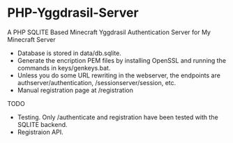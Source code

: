 # PHP-Yggdrasil-Server
A PHP SQLITE Based  Minecraft Yggdrasil Authentication Server for My Minecraft Server

- Database is stored in data/db.sqlite.
- Generate the encription PEM files by installing OpenSSL and running the commands in keys/genkeys.bat.
- Unless you do some URL rewriting in the webserver, the endpoints are authserver/authentication, /sessionserver/session, etc.
- Manual registration page at /registration

TODO

- Testing.  Only /authenticate and registration have been tested with the SQLITE backend.
- Registraion API.
